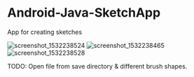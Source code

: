 # Android-Java-SketchApp
App for creating sketches   

![screenshot_1532238524](https://user-images.githubusercontent.com/39141621/43042747-d29ec37a-8d38-11e8-854a-d46c939cca8f.png)
![screenshot_1532238465](https://user-images.githubusercontent.com/39141621/43042748-d5311b10-8d38-11e8-9eec-f619e2f7fcca.png)
![screenshot_1532238528](https://user-images.githubusercontent.com/39141621/43042749-d6ff7234-8d38-11e8-8594-874bd9427a6d.png)

  
  TODO: Open file from save directory & different brush shapes.
